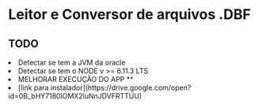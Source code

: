 # Leitor e Conversor de arquivos .DBF
## TODO
<li>Detectar se tem a JVM da oracle
<li>Detectar se tem o NODE v >= 6.11.3 LTS
<li>MELHORAR EXECUÇÃO DO APP **
<li>[link para instalador](https://drive.google.com/open?id=0B_bHY7180lOMX2luNnJDVFRTTUU)